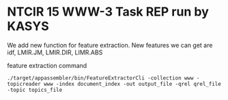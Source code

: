 # NTCIR 15 WWW-3 Task REP run by KASYS

We add new function for feature extraction.
New features we can get are idf, LMIR.JM, LMIR.DIR, LIMR.ABS

feature extraction command


`./target/appassembler/bin/FeatureExtractorCli -collection www -topicreader www -index document_index -out output_file -qrel qrel_file -topic topics_file`
